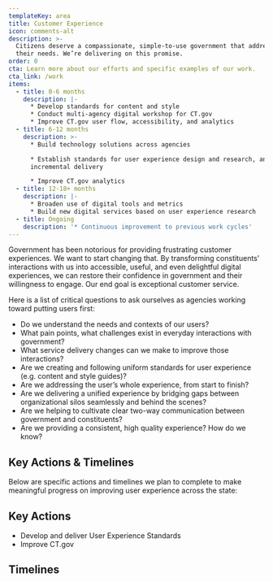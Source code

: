 ```yaml
---
templateKey: area
title: Customer Experience
icon: comments-alt
description: >-
  Citizens deserve a compassionate, simple-to-use government that addresses
  their needs. We’re delivering on this promise.
order: 0
cta: Learn more about our efforts and specific examples of our work.
cta_link: /work
items:
  - title: 0-6 months
    description: |-
      * Develop standards for content and style
      * Conduct multi-agency digital workshop for CT.gov 
      * Improve CT.gov user flow, accessibility, and analytics
  - title: 6-12 months
    description: >-
      * Build technology solutions across agencies 

      * Establish standards for user experience design and research, and
      incremental delivery

      * Improve CT.gov analytics
  - title: 12-18+ months
    description: |-
      * Broaden use of digital tools and metrics
      * Build new digital services based on user experience research
  - title: Ongoing
    description: '* Continuous improvement to previous work cycles'
---
```

Government has been notorious for providing frustrating customer experiences. We want to start changing that. By transforming constituents’ interactions with us into accessible, useful, and even delightful digital experiences, we can restore their confidence in government and their willingness to engage. Our end goal is exceptional customer service.

Here is a list of critical questions to ask ourselves as agencies working toward putting users first:  

* Do we understand the needs and contexts of our users? 
* What pain points, what challenges exist in everyday interactions with government?
* What service delivery changes can we make to improve those interactions?
* Are we creating and following uniform standards for user experience (e.g. content and style guides)?
* Are we addressing the user’s whole experience, from start to finish?
* Are we delivering a unified experience by bridging gaps between organizational silos seamlessly and behind the scenes?
* Are we helping to cultivate clear two-way communication between government and constituents?
* Are we providing a consistent, high quality experience? How do we know?

## Key Actions & Timelines

Below are specific actions and timelines we plan to  complete to make meaningful progress on improving user experience across the state:

## **Key Actions**

* Develop and deliver User Experience Standards
* Improve CT.gov

## Timelines
